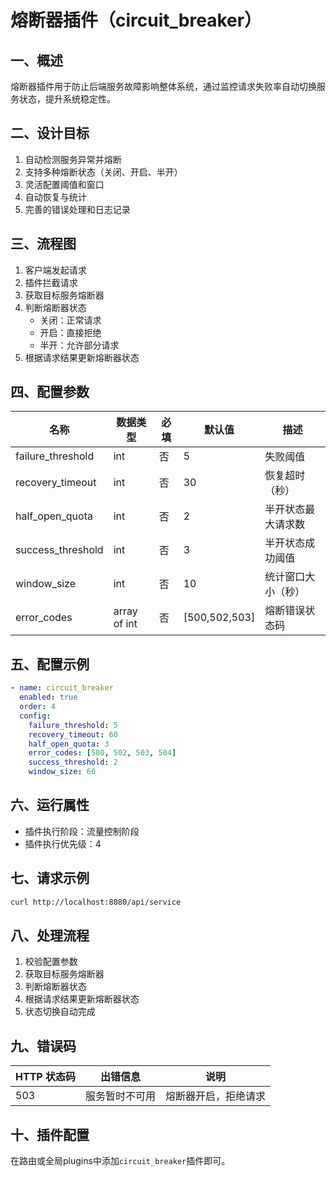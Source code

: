 # 熔断器插件（circuit_breaker）

## 一、概述
熔断器插件用于防止后端服务故障影响整体系统，通过监控请求失败率自动切换服务状态，提升系统稳定性。

## 二、设计目标
1. 自动检测服务异常并熔断
2. 支持多种熔断状态（关闭、开启、半开）
3. 灵活配置阈值和窗口
4. 自动恢复与统计
5. 完善的错误处理和日志记录

## 三、流程图
1. 客户端发起请求
2. 插件拦截请求
3. 获取目标服务熔断器
4. 判断熔断器状态
   - 关闭：正常请求
   - 开启：直接拒绝
   - 半开：允许部分请求
5. 根据请求结果更新熔断器状态

## 四、配置参数

| 名称                | 数据类型         | 必填 | 默认值         | 描述                         |
|---------------------|----------------|------|----------------|------------------------------|
| failure_threshold   | int            | 否   | 5              | 失败阈值                      |
| recovery_timeout    | int            | 否   | 30             | 恢复超时（秒）                |
| half_open_quota     | int            | 否   | 2              | 半开状态最大请求数            |
| success_threshold   | int            | 否   | 3              | 半开状态成功阈值              |
| window_size         | int            | 否   | 10             | 统计窗口大小（秒）            |
| error_codes         | array of int   | 否   | [500,502,503]  | 熔断错误状态码                |

## 五、配置示例

```yaml
- name: circuit_breaker
  enabled: true
  order: 4
  config:
    failure_threshold: 5
    recovery_timeout: 60
    half_open_quota: 3
    error_codes: [500, 502, 503, 504]
    success_threshold: 2
    window_size: 60
```

## 六、运行属性
- 插件执行阶段：流量控制阶段
- 插件执行优先级：4

## 七、请求示例
```bash
curl http://localhost:8080/api/service
```

## 八、处理流程
1. 校验配置参数
2. 获取目标服务熔断器
3. 判断熔断器状态
4. 根据请求结果更新熔断器状态
5. 状态切换自动完成

## 九、错误码

| HTTP 状态码 | 出错信息           | 说明                   |
|-------------|--------------------|------------------------|
| 503         | 服务暂时不可用     | 熔断器开启，拒绝请求   |

## 十、插件配置
在路由或全局plugins中添加`circuit_breaker`插件即可。 